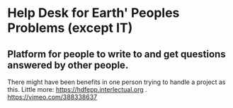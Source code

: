 # Help Desk for Earth' Peoples Problems (except IT)

## Platform for people to write to and get questions answered by other people.

There might have been benefits in one person trying to handle a project as this. Little more: https://hdfepp.interlectual.org .
https://vimeo.com/388338637
